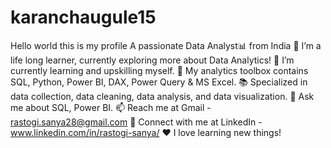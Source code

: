 # karanchaugule15
Hello world this is my profile
A passionate Data Analyst📊 from India
🔭 I’m a life long learner, currently exploring more about Data Analytics!
🌱 I’m currently learning and upskilling myself.
🧰 My analytics toolbox contains SQL, Python, Power BI, DAX, Power Query & MS Excel.
📚 Specialized in data collection, data cleaning, data analysis, and data visualization.
💬 Ask me about SQL, Power BI.
📫 Reach me at Gmail - rastogi.sanya28@gmail.com
🔗 Connect with me at LinkedIn - www.linkedin.com/in/rastogi-sanya/
❤️ I love learning new things!
